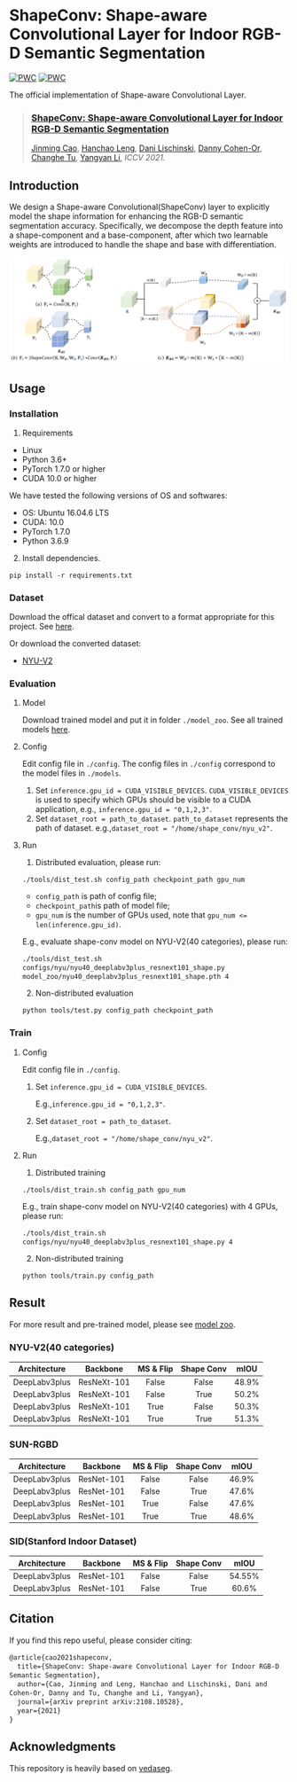 # ShapeConv: Shape-aware Convolutional Layer for Indoor RGB-D Semantic Segmentation

[![PWC](https://img.shields.io/endpoint.svg?url=https://paperswithcode.com/badge/shapeconv-shape-aware-convolutional-layer-for/semantic-segmentation-on-nyu-depth-v2)](https://paperswithcode.com/sota/semantic-segmentation-on-nyu-depth-v2?p=shapeconv-shape-aware-convolutional-layer-for)
[![PWC](https://img.shields.io/endpoint.svg?url=https://paperswithcode.com/badge/shapeconv-shape-aware-convolutional-layer-for/semantic-segmentation-on-sun-rgbd)](https://paperswithcode.com/sota/semantic-segmentation-on-sun-rgbd?p=shapeconv-shape-aware-convolutional-layer-for)

The official implementation of Shape-aware Convolutional Layer.

> ### [ShapeConv: Shape-aware Convolutional Layer for Indoor RGB-D Semantic Segmentation](https://arxiv.org/abs/2108.10528)
> [Jinming Cao](https://scholar.google.com/citations?user=GSte8PMAAAAJ), 
> [Hanchao Leng](https://scholar.google.com/citations?user=sTf4klUAAAAJ), 
> [Dani Lischinski](https://www.cs.huji.ac.il/~danix/), [Danny Cohen-Or](https://danielcohenor.com/), 
> [Changhe Tu](https://scholar.google.com/citations?user=AFHJXjcAAAAJ), [Yangyan Li](http://yangyan.li/),
> *ICCV 2021.*

## Introduction
We design a Shape-aware Convolutional(ShapeConv) layer to explicitly 
model the shape information for enhancing the RGB-D semantic segmentation 
accuracy. Specifically, we decompose the depth feature into a shape-component 
and a base-component, after which two learnable weights are introduced to 
handle the shape and base with differentiation.

![image](img/shape_conv.png)

## Usage
### Installation
1. Requirements

- Linux
- Python 3.6+
- PyTorch 1.7.0 or higher
- CUDA 10.0 or higher

We have tested the following versions of OS and softwares:

- OS: Ubuntu 16.04.6 LTS
- CUDA: 10.0
- PyTorch 1.7.0
- Python 3.6.9

2. Install dependencies.
```shell
pip install -r requirements.txt
```
### Dataset
Download the offical dataset and convert to a format appropriate for this project. See [here](./data_preparation).

Or download the converted dataset:
- [NYU-V2](https://drive.google.com/file/d/1VrRoWSxMkeJNSM12woiZEG_tN-N8ckj7/view?usp=sharing)


### Evaluation
1. Model
   
   Download trained model and put it in folder `./model_zoo`.
See all trained models [here](./model_zoo/README.md).
   
2. Config

    Edit config file in `./config`.
    The config files in `./config` correspond to the model files in `./models`.
   1. Set `inference.gpu_id = CUDA_VISIBLE_DEVICES`. 
      `CUDA_VISIBLE_DEVICES` is used to specify which GPUs should be visible to a CUDA application,
      e.g., `inference.gpu_id = "0,1,2,3"`.
   2. Set `dataset_root = path_to_dataset`. 
      `path_to_dataset` represents the path of dataset.
      e.g.,`dataset_root = "/home/shape_conv/nyu_v2"`.
3. Run
   1. Distributed evaluation, please run:
    ```shell
   ./tools/dist_test.sh config_path checkpoint_path gpu_num
    ```
   - `config_path` is path of config file; 
   - `checkpoint_path`is path of model file;
   - `gpu_num` is the number of GPUs used, note that `gpu_num <= len(inference.gpu_id)`.
    
   E.g., evaluate shape-conv model on NYU-V2(40 categories), please run:
   ```shell
   ./tools/dist_test.sh configs/nyu/nyu40_deeplabv3plus_resnext101_shape.py model_zoo/nyu40_deeplabv3plus_resnext101_shape.pth 4
    ```
   2. Non-distributed evaluation
   ```shell
   python tools/test.py config_path checkpoint_path
   ```

### Train
1. Config

    Edit config file in `./config`.
   1. Set `inference.gpu_id = CUDA_VISIBLE_DEVICES`. 
      
      E.g.,`inference.gpu_id = "0,1,2,3"`.
   2. Set `dataset_root = path_to_dataset`. 
      
      E.g.,`dataset_root = "/home/shape_conv/nyu_v2"`.

2. Run
    1. Distributed training
    ```shell
    ./tools/dist_train.sh config_path gpu_num
    ```
    E.g., train shape-conv model on NYU-V2(40 categories) with 4 GPUs, please run:
    ```shell
    ./tools/dist_train.sh configs/nyu/nyu40_deeplabv3plus_resnext101_shape.py 4
    ``` 
   2. Non-distributed training
    ```shell
    python tools/train.py config_path
    ```
## Result
For more result and pre-trained model, please see [model zoo](./model_zoo/README.md).
### NYU-V2(40 categories)
| Architecture | Backbone | MS & Flip | Shape Conv | mIOU |
|:---:|:---:|:---:|:---:| :---:|
| DeepLabv3plus | ResNeXt-101 | False | False | 48.9% |
| DeepLabv3plus | ResNeXt-101 | False | True | 50.2% |
| DeepLabv3plus | ResNeXt-101 | True | False | 50.3% |
| DeepLabv3plus | ResNeXt-101 | True | True | 51.3% |
### SUN-RGBD
| Architecture | Backbone | MS & Flip | Shape Conv | mIOU |
|:---:|:---:|:---:|:---:| :---:|
| DeepLabv3plus | ResNet-101 | False | False | 46.9% |
| DeepLabv3plus | ResNet-101 | False | True | 47.6% |
| DeepLabv3plus | ResNet-101 | True | False | 47.6% |
| DeepLabv3plus | ResNet-101 | True | True | 48.6% |
### SID(Stanford Indoor Dataset)
| Architecture | Backbone | MS & Flip | Shape Conv | mIOU |
|:---:|:---:|:---:|:---:| :---:|
| DeepLabv3plus | ResNet-101 | False | False | 54.55% |
| DeepLabv3plus | ResNet-101 | False | True | 60.6% |

## Citation
If you find this repo useful, please consider citing:
```
@article{cao2021shapeconv,
  title={ShapeConv: Shape-aware Convolutional Layer for Indoor RGB-D Semantic Segmentation},
  author={Cao, Jinming and Leng, Hanchao and Lischinski, Dani and Cohen-Or, Danny and Tu, Changhe and Li, Yangyan},
  journal={arXiv preprint arXiv:2108.10528},
  year={2021}
}
```
## Acknowledgments
This repository is heavily based on [vedaseg](https://github.com/Media-Smart/vedaseg).
